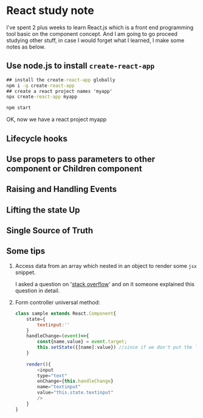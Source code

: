 # React study note

I've spent 2 plus weeks to learn React.js which is a front end programming tool basic on the component concept. And I am going to go proceed studying other stuff, in case I would forget what I learned, I make some notes as below.

## Use node.js to install `create-react-app`

```cmd
## install the create-react-app globally 
npm i -g create-react-app
## create a react project names 'myapp'
npx create-react-app myapp

npm start

```

OK, now we have a react project myapp



## Lifecycle hooks



## Use props to pass parameters to other component or Children component



##  Raising and Handling Events





## Lifting the state Up



## Single Source of Truth







## Some tips

1. Access data from an array which nested in an object to render some `jsx` snippet.

   I asked a question on '[stack overflow](https://stackoverflow.com/questions/59509106/how-to-access-elements-in-an-object-which-nested-in-an-array-of-state-in-react)' and on it someone explained this question in detail.

2. Form controller universal method:

   ```javascript
   class sample extends React.Component{
       state={
           textinput:''
       }
       handleChange=(event)=>{
           const{name,value} = event.target;
           this.setState({[name]:value}) //since if we don't put the `name` in square brackets, the js will consider the name as "name" rather than a variable which means the key of the object was hardcoded. We intend to make the `name` changeable and as ES6 rule request, we should square bracket it. 
       }
       
       render(){
           <input 
           type="text" 
           onChange={this.handleChange}
           name="textinput"
           value="this.state.textinput"
           />
       }
   }
   ```

   




